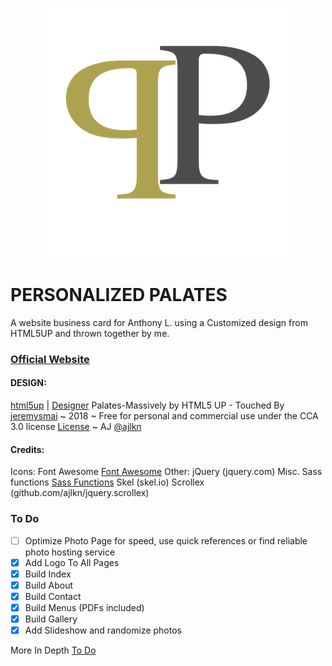 <p align="center">
<img src="/images/PP_logo.png"></img></p>

# PERSONALIZED PALATES
A website business card for Anthony L. using a Customized design from HTML5UP and thrown together by me. <br />
### [Official Website](https://www.personalizedpalates.com)

#### DESIGN:
[html5up](https://www.html5up.net) | [Designer](https://www.ajlkn.io)
Palates-Massively by HTML5 UP - Touched By [jeremysmai](http://www.phantominc.net) ~ 2018
~ Free for personal and commercial use under the CCA 3.0 license [License](https://www.html5up.net/license)
~ AJ [@ajlkn](http://www.ajlkn.io)

#### Credits:
  Icons:
		Font Awesome [Font Awesome](fortawesome.github.com/Font-Awesome)
	Other:
		jQuery (jquery.com)
		Misc. Sass functions [Sass Functions](@HugoGiraudel)
		Skel (skel.io)
		Scrollex (github.com/ajlkn/jquery.scrollex)

### To Do
 - [ ] Optimize Photo Page for speed, use quick references or find reliable photo hosting service
 - [x] Add Logo To All Pages
 - [x] Build Index
 - [x] Build About
 - [x] Build Contact
 - [x] Build Menus (PDFs included)
 - [x] Build Gallery
 - [x] Add Slideshow and randomize photos

More In Depth [To Do](https://jeremysmai.github.io/personalizedpalates/Palates_SitePlan.html)
